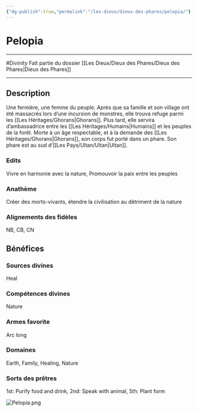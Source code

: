```yaml
---
{"dg-publish":true,"permalink":"/les-dieux/dieux-des-phares/pelopia/"}
---
```


# Pelopia
---
#Divinity 
Fait partie du dossier [[Les Dieux/Dieux des Phares/Dieux des Phares\|Dieux des Phares]]

-------
## Description
Une fermière, une femme du peuple. Après que sa famille et son village ont été massacrés lors d’une incursion de monstres, elle trouva refuge parmi les [[Les Héritages/Ghorans\|Ghorans]]. Plus tard, elle servira d’ambassadrice entre les [[Les Héritages/Humains\|Humains]] et les peuples de la forêt.
Morte à un âge respectable, et à la demande des [[Les Héritages/Ghorans\|Ghorans]], son corps fut porté dans un phare.
Son phare est au sud d’[[Les Pays/Ultan/Ultan\|Ultan]].
### Edits
Vivre en harmonie avec la nature, Promouvoir la paix entre les peuples
### Anathème
Créer des morts-vivants, étendre la civilisation au détriment de la nature
### Alignements des fidèles
NB, CB, CN
## Bénéfices
### Sources divines
Heal
### Compétences divines
Nature
### Armes favorite
Arc long
### Domaines
Earth, Family, Healing, Nature
### Sorts des prêtres
1st: Purify food and drink, 2nd: Speak with animal, 5th: Plant form

![Pelopia.png](/img/user/_Images/_Dieux/Pelopia.png)